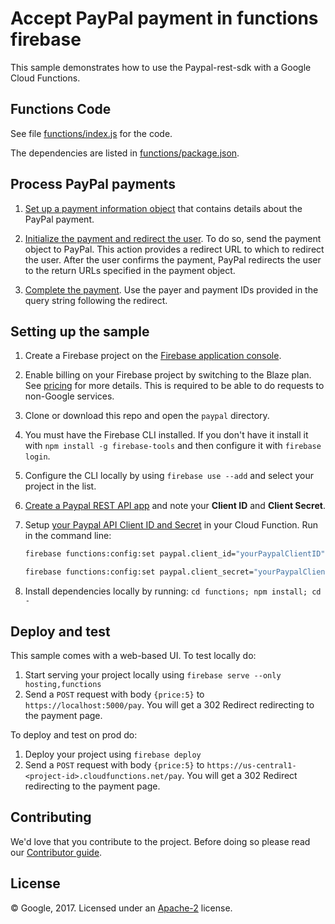 # Accept PayPal payment in functions firebase

This sample demonstrates how to use the Paypal-rest-sdk with a Google Cloud Functions.

## Functions Code

See file [functions/index.js](functions/index.js) for the code.

The dependencies are listed in [functions/package.json](functions/package.json).

## Process PayPal payments

1. [Set up a payment information object](https://developer.paypal.com/docs/api/quickstart/payments/#set-up-the-payment-information-object) that contains details about the PayPal payment.

2. [Initialize the payment and redirect the user](https://developer.paypal.com/docs/api/quickstart/payments/#initialize-the-payment-and-redirect-the-user). To do so, send the payment object to PayPal. This action provides a redirect URL to which to redirect the user. After the user confirms the payment, PayPal redirects the user to the return URLs specified in the payment object.

3. [Complete the payment](https://developer.paypal.com/docs/api/quickstart/payments/#complete-the-payment). Use the payer and payment IDs provided in the query string following the redirect.

## Setting up the sample

1.  Create a Firebase project on the [Firebase application console](https://console.firebase.google.com).
1.  Enable billing on your Firebase project by switching to the Blaze plan. See [pricing](https://firebase.google.com/pricing/) for more details. This is required to be able to do requests to non-Google services.
1.  Clone or download this repo and open the `paypal` directory.
1.  You must have the Firebase CLI installed. If you don't have it install it with `npm install -g firebase-tools` and then configure it with `firebase login`.
1.  Configure the CLI locally by using `firebase use --add` and select your project in the list.
1.  [Create a Paypal REST API app](https://developer.paypal.com/developer/applications/create) and note your **Client ID** and **Client Secret**.
1.  Setup [your Paypal API Client ID and Secret](https://developer.paypal.com/developer/applications/) in your Cloud Function. Run in the command line:

    ```sh
    firebase functions:config:set paypal.client_id="yourPaypalClientID"
    ```

    ```sh
    firebase functions:config:set paypal.client_secret="yourPaypalClientSecret"
    ```

1.  Install dependencies locally by running: `cd functions; npm install; cd -`

## Deploy and test

This sample comes with a web-based UI.
To test locally do:

1.  Start serving your project locally using `firebase serve --only hosting,functions`
1.  Send a `POST` request with body `{price:5}` to `https://localhost:5000/pay`. You will get a 302 Redirect redirecting to the payment page.

To deploy and test on prod do:

1.  Deploy your project using `firebase deploy`
1.  Send a `POST` request with body `{price:5}` to `https://us-central1-<project-id>.cloudfunctions.net/pay`. You will get a 302 Redirect redirecting to the payment page.

## Contributing

We'd love that you contribute to the project. Before doing so please read our [Contributor guide](../CONTRIBUTING.md).

## License

© Google, 2017. Licensed under an [Apache-2](../LICENSE) license.
